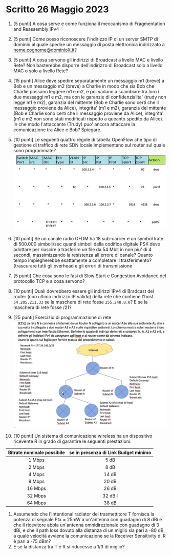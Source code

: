 # Scritto 26 Maggio 2023
1) [5 punti] A cosa serve e come funziona il meccanismo di Fragmentation and Reassembly IPv4

2) [5 punti] Come posso riconoscere l'indirizzo IP di un server SMTP di dominio al quale spedire un messaggio di posta elettronica indirizzato a nome.cognome@dominioX.it?

3) [5 punti] A cosa servono gli indirizzi di Broadcast a livello MAC e livello Rete? Non basterebbe disporre dell'indirizzo di Broadcast solo a livello MAC o solo a livello Rete?

4) [15 punti] Alice deve spedire separatamente un messaggio m1 (breve) a Bob e un messaggio m2 (breve) a Charlie in modo che sia Bob che Charlie possano leggere m1 e m2, e poi vadano a scambiare tra loro i due messaggi m1 e m2, ma con le garanzie di confidenzialita' (trudy non legge m1 e m2), garanzia del mittente (Bob e Charlie sono certi che il messaggio proviene da Alice), integrita' (m1 e m2), garanzia del mittente (Bob e Charlie sono certi che il messaggio proviene da Alice), integrita' (m1 e m2 non sono stati modificati rispetto a queanto spedito da Alice). In che modo l'attaccante (Trudy) puo' ancora attaccare la comunicazione tra Alice e Bob? Spiegare.

5) [10 punti] Le seguenti quattro regole di tabella OpenFlow che tipo di gestione di traffico di rete SDN locale implementano sul router sul quale sono programmate?
![Tabella](assets/scritto-2023-05-26-testo-es5.png)

6) [10 punti] Se un canale radio OFDM ha 18 sub-carrier e un symbol lrate di 500.000 simboli/sec quanti simboli della codifica digitale PSK deve adottare per riuscire a trasferire un file da 54 Mbit in non piu' di 4 secondi, massimizzando la resistenza all'errore di canale? Quanto tempo impiegherebbe esattamente a completare il trasferimento? (trascurare tutti gli overhead e gli errori di transmissione

7) [5 punti] Che cosa sono le fasi di Slow Start e Congestion Avoidance del protocollo TCP e a cosa servono?

8) [10 punti] Quali dovrebbero essere gli indirizzi IPv4 di Bradcast del router (con ultimo indirizzo IP valido) della rete che contiene l'host `54.205.211.33` se la maschera di rete fosse `255.248.0.0`?
E se la maschera di rete fosse /21?

9) [25 punti] Esercizio di programmazione di rete
![Disegno](assets/scritto-2023-05-26-testo-es9.png)

10) [10 punti] Un sistema di comunicazione wireless ha un dispositivo ricevente R in grado di garantire le seguenti prestazioni:

Bitrate nominale possibile | se in presenza di Link Budget minimo
:-: | :-:
1 Mbps | 5 dB
2 Mbps | 8 dB
4 Mbps | 14 dB
8 Mbps | 20 dB
16 Mbps | 26 dB
32 Mbps | 32 dB I
64 Mbps | 38 dB

   1) Assumendo che l'Intentional radiator del trasmettitore T fornisca la potenza di segnale Ptx = 25mW a un'antenna con guadagno di 8 dBi e che il ricevitore abbla un'antenna omnidirezionale con guadagno di 3 dBi, e che il path loss dovuto alla distanza di un miglio sia pari a -80 dB, a quale velocità avviene la comunicazione se la Receiver Sensitivity di R è pari a -75 dBm?
   2) E se la distanza tra T e R si riducesse a 1/3 di miglio?


